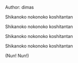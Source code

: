 Author: dimas

Shikanoko nokonoko koshitantan

Shikanoko nokonoko koshitantan

Shikanoko nokonoko koshitantan

Shikanoko nokonoko koshitantan

(Nun! Nun!)
